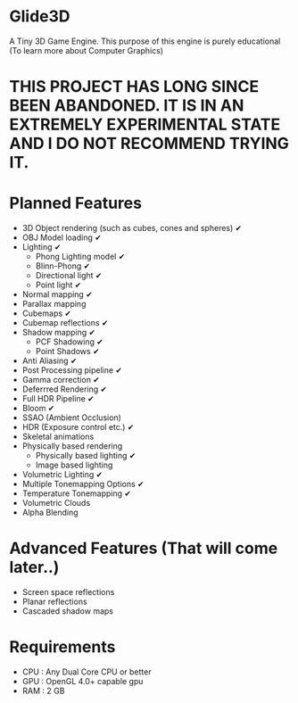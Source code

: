 # Glide3D
A Tiny 3D Game Engine. This purpose of this engine is purely educational (To learn more about Computer Graphics)

# THIS PROJECT HAS LONG SINCE BEEN ABANDONED. IT IS IN AN EXTREMELY EXPERIMENTAL STATE AND I DO NOT RECOMMEND TRYING IT.

# Planned Features
- 3D Object rendering (such as cubes, cones and spheres)  ✔
- OBJ Model loading ✔
- Lighting ✔
  - Phong Lighting model ✔
  - Blinn-Phong ✔
  - Directional light ✔
  - Point light ✔
- Normal mapping  ✔
- Parallax mapping
- Cubemaps ✔
- Cubemap reflections ✔
- Shadow mapping ✔
  - PCF Shadowing ✔
  - Point Shadows ✔
- Anti Aliasing ✔
- Post Processing pipeline ✔
- Gamma correction ✔
- Deferrred Rendering ✔
- Full HDR Pipeline ✔
- Bloom ✔
- SSAO (Ambient Occlusion)
- HDR (Exposure control etc.) ✔
- Skeletal animations
- Physically based rendering
  - Physically based lighting ✔
  - Image based lighting
- Volumetric Lighting ✔
- Multiple Tonemapping Options ✔
- Temperature Tonemapping ✔
- Volumetric Clouds 
- Alpha Blending

# Advanced Features (That will come later..)
- Screen space reflections
- Planar reflections
- Cascaded shadow maps

# Requirements 
- CPU : Any Dual Core CPU or better
- GPU : OpenGL 4.0+ capable gpu 
- RAM : 2 GB 

